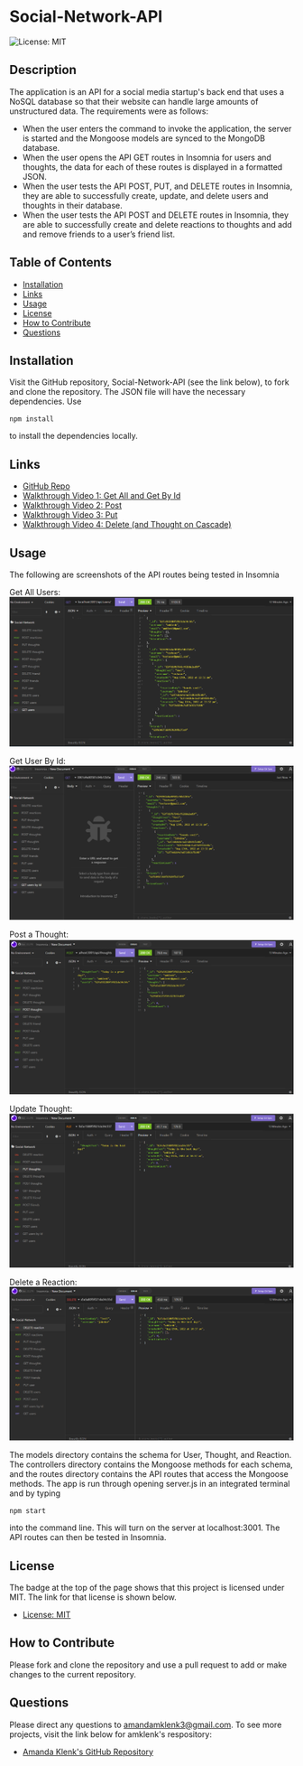 # Social-Network-API

![License: MIT](https://img.shields.io/badge/License-MIT-yellow.svg)

## Description
The application is an API for a social media startup's back end that uses a NoSQL database so that their website can handle large amounts of unstructured data. The requirements were as follows:

* When the user enters the command to invoke the application, the server is started and the Mongoose models are synced to the MongoDB database.
* When the user opens the API GET routes in Insomnia for users and thoughts, the data for each of these routes is displayed in a formatted JSON.
* When the user tests the API POST, PUT, and DELETE routes in Insomnia, they are able to successfully create, update, and delete users and thoughts in their database.
* When the user tests the API POST and DELETE routes in Insomnia, they are able to successfully create and delete reactions to thoughts and add and remove friends to a user’s friend list.

## Table of Contents
- [Installation](#installation)
- [Links](#links)
- [Usage](#usage)
- [License](#license)
- [How to Contribute](#how-to-contribute)
- [Questions](#questions)

## Installation
Visit the GitHub repository, Social-Network-API (see the link below), to fork and clone the repository. The JSON file will have the necessary dependencies. Use
````````````
npm install
````````````
to install the dependencies locally.

## Links
- [GitHub Repo](https://github.com/amklenk/Social-Network-API)
- [Walkthrough Video 1: Get All and Get By Id](https://drive.google.com/file/d/1yQQSKl4djfdN_itKD0WFHfzhKEBC78YK/view?usp=sharing)
- [Walkthrough Video 2: Post](https://drive.google.com/file/d/116Hmq6ndsk8k43K8Sb-Yz_3E7lJ86Qp5/view?usp=sharing)
- [Walkthrough Video 3: Put](https://drive.google.com/file/d/1ITSlfmE48tZ_NPVwW7FXnJPPM2L_Iqgh/view?usp=sharing)
- [Walkthrough Video 4: Delete (and Thought on Cascade)](https://drive.google.com/file/d/1z5ATCOivk9TcVbJw2Oqb68ouv1DT1FY-/view?usp=sharing)

## Usage
The following are screenshots of the API routes being tested in Insomnia

Get All Users:
![Get All Users](./assets/images/GetAll.png)

Get User By Id:
![Get User By Id](./assets/images/GetById.png)

Post a Thought:
![Post a Thought](./assets/images/PostThought.png)

Update Thought:
![Put Thought](./assets/images/PutThought.png)

Delete a Reaction:
![Delete Reaction](./assets/images/DeleteReaction.png)

The models directory contains the schema for User, Thought, and Reaction. The controllers directory contains the Mongoose methods for each schema, and the routes directory contains the API routes that access the Mongoose methods. The app is run through opening server.js in an integrated terminal and by typing
`````````
npm start
`````````
into the command line. This will turn on the server at localhost:3001. The API routes can then be tested in Insomnia.

## License
The badge at the top of the page shows that this project is licensed under MIT. The link for that license is shown below.
- [License: MIT](https://opensource.org/licenses/MIT)

## How to Contribute
Please fork and clone the repository and use a pull request to add or make changes to the current repository.

## Questions
Please direct any questions to amandamklenk3@gmail.com. To see more projects, visit the link below for amklenk's respository:
- [Amanda Klenk's GitHub Repository](https://github.com/amklenk)









